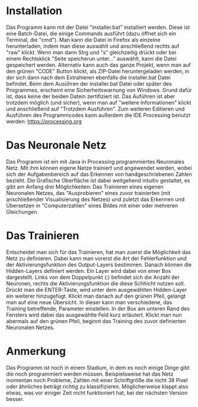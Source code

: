 # Installation
Das Programm kann mit der Datei "installer.bat" installiert werden. Diese ist eine Batch-Datei, die einige Commands ausführt (dazu öffnet sich ein Terminal, die "cmd"). Man kann die Datei in Firefox als einzelne herunterladen, indem man diese auswählt und anschließend rechts auf "raw" klickt. Wenn man dann Strg und "s" gleichzeitig drückt oder bei einem Rechtsklick "Seite speicherun unter..." auswählt, kann die Datei gespeichert werden. Alternativ kann auch das ganze Projekt, wenn man auf den grünen "CODE" Button klickt, als ZIP-Datei heruntergeladen werden, in der sich dann nach dem Extrahieren ebenfalls die installer.bat Datei befindet. 
Beim dem Ausühren der installer.bat Datei oder später des Programmes, erscheint eine Sicherheitswarnung von Windows. Grund dafür ist, dass keine der beiden Datein zertifiziert ist. Das Auführen ist aber trotzdem möglich (und sicher), wenn man auf "weitere Informationen" klickt und anschließend auf "Trotzdem Ausführen".
Zum weiteren Editieren und Ausführen des Programmcodes kann außerdem die IDE Processing benutzt werden: https://processing.org
# Das Neuronale Netz
Das Programm ist ein mit Java in Processing programmiertes Neuronales Netz. Mit ihm können eigene Netze trainiert und angewendet werden, wobei sich der Aufgabenbereich auf das Erkennen von handgeschriebenen Zahlen bezieht. 
Die Grafische Oberfläche ist dabei weitgehend intuitiv gestaltet, es gibt am Anfang drei Möglichkeiten: Das Trainieren eines eigenen Neuronalen Netzes, das "Ausprobieren" eines zuvor trainierten (mit anschließender Visualisierung des Netzes) und zuletzt das Erkennen und Übersetzen in "Computerzahlen" eines Bildes mit einer oder mehreren Gleichungen.
# Das Trainieren
Entscheidet man sich für das Trainieren, hat man zuerst die Möglichkeit das Netz zu definieren. Dabei kann man vorerst die Art der Fehlerfunktion und der Aktivierungsfunktion des Output-Layers bestimmen. Danach können die Hidden-Layers definiert werden. Ein Layer wird dabei von einer Box dargestellt. Links von dem Doppelpunkt (:) befindet sich die Anzahl der Neuronen, rechts die Aktivierungsfunktion die diese Schhicht nutzen soll. Drückt man die ENTER-Taste, wird unter dem ausgewählten Hidden-Layer ein weiterer hinzugefügt.
Klickt man danach auf den grünen Pfeil, gelangt man auf eine neue Übersicht. In dieser kann man verschiedene, das Training betreffende, Parameter einstellen. In der Box am unteren Rand des Fensters wird dabei das ausgewählte Feld kurz erläutert. Klickt man nun abermals auf den grünen Pfeil, beginnt das Training des zuvor definierten Neuronalen Netzes.
# Anmerkung
Das Programm ist noch in einem Stadium, in dem es noch einige Dinge gibt die noch programmiert werden müssen. Beispielsweise hat das Netz momentan noch Probleme, Zahlen mit einer Schriftgröße die nicht 38 Pixel oder ähnliches beträgt richtig zu klassifizieren. Möglicherweise klappt also etwas, was vor einiger Zeit nicht funktioniert hat, bei der nächsten Version besser.
